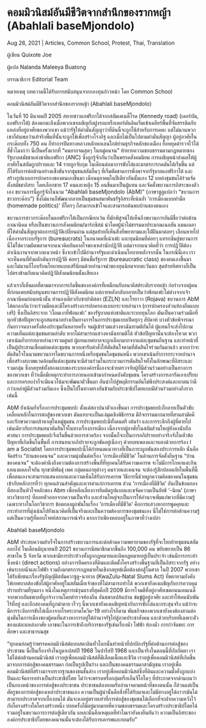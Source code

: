 # คอมมิวนิสม์อันมีชีวิตจากสำนึกของรากหญ้า (Abahlali baseMjondolo)

Aug 26, 2021 | Articles, Common School, Protest, Thai, Translation





ผู้เขียน Quixote Joe

ผู้แปล Nalanda Maleeya Buatong

บรรณาธิการ Editorial Team

หมายเหตุ บทความนี้ได้รับการสนับสนุนจากกองทุนก้าวหน้า โดย Common School



คอมมิวนิสม์อันมีชีวิตจากสำนึกของรากหญ้า (Abahlali baseMjondolo)

ในวันที่ 10 มีนาคมปี 2005 สหายชาวแอฟริกาใต้จากสลัมเคเนดี้โรด (Kennedy road) (เดอร์บัน, แอฟริกาใต้) ต้องตกตะลึงเมื่อพวกเขาเผชิญกับฝูงรถแทร็กเตอร์ดันดินเริ่มเข้าเคลียร์พื้นที่จัดสรรติดกับแหล่งที่อยู่อาศัยของพวกเขา แม้ว่ารัฐให้คำมั่นสัญญาว่าที่ดินนี้จะถูกใช้สำหรับการเคหะ แต่ไม่นานพวกเขาก็ค้นพบว่าแท้จริงพื้นที่นั้นจะถูกใช้เพื่อสร้างโรงอิฐ และเมื่อไม่เป็นไปตามคำมั่นสัญญา ผู้อยู่อาศัยในกระต๊อบทั้ง 750 คน ก็ทำการปิดทางหลวงหลักหกเลนใกล้ย่านธุรกิจหลักของเมือง ยื้อหยุดตำรวจไว้ได้สี่ชั่วโมงกว่า นี่เป็นครั้งแรกที่ “คนยากจนสุดๆ ในหมู่คนจน” ท้าทายความชอบธรรมตามกฎหมายของรัฐบาลสมัชชาแห่งชาติแอฟริกา (ANC) ซึ่งถูกรู้จักกันว่าเป็นพรรคสังคมนิยม การเผชิญหน้าส่งผลให้ผู้อาศัยในสลัมถูกปราบและ 14 รายถูกจับกุม ในเดือนต่อมาการขับไล่และมาตรการกดดันได้เริ่มขึ้น แต่ก็ได้รับการต่อต้านอย่างแข็งขันจากชุมชนสลัมอื่นๆ ที่เริ่มตัดขาดการพึ่งพาจากรัฐบาลแอฟริกาใต้ และสร้างรูปแบบการปกครองของตนเองขึ้นมา เดือนตุลาคมในปีเดียวกันนั้นเอง 12 แหล่งชุมชนได้ร่วมจัดตั้งสมัชชาอิสระ โดยเลือกชาย 17 คนและหญิง 15 คนขึ่นมาเป็นผู้แทน และจัดตั้งขบวนการอิสระของตัวเอง ขบวนการนี้ถูกรู้จักในนาม “Abahlali baseMjondolo (AbM)” (ภาษาซูลูแปลว่า “ขบวนการชาวกระต๊อบ”) ซึ่งไม่นานก็พัฒนากลายเป็นชุมชนสมาพันธรัฐอิสระที่เน้นย้ำ ‘การเมืองแบบทำมือ (homemade politics)’ ที่ใครๆ ก็สามารถเข้าใจและสามารถค้นพบบ้านของตนเอง 

ขบวนการชาวกระต๊อบในแอฟริกาใต้เป็นกรณียกเว้น ที่มักพิสูจน์ให้เห็นถึงขบวนการอันมีชื่อว่าต่อต้านอาณานิคม หรือเป็นขบวนการสังคมนิยม/มาร์กซิสม์ นำโดยผู้นำไม่ธรรมดาประมาณเนลสัน แมนเดลา ที่ให้คำมั่นสัญญาต่อการปฏิวัติเปลี่ยนผ่าน แต่สุดท้ายก็เห็นสิ่งที่พยายามและใฝ่ฝันมาค่อยๆ เลือนหายไป เนื่องจากระบบรัฐการ (bureaucrats) ในอนาคตที่เน่าเฟะ และทุนนิยมที่ค่อยๆ แทรกซึมสู่ขบวนการ นี่ไม่ใช่ความผิดพลาดจากแนวคิดบันดาลใจของเหล่านักปฏิวัติ แต่มาจากแนวคิดที่ว่า การปฏิวัติต้องดำเนินงานจากพวกแนวหน้า ซึ่งจะเข้าไปมีอำนาจรัฐและดำเนินนโยบายหลังจากนั้น ในกรณีนี้เอง เราจะเห็นคนที่ยังผลักดันการปฏิวัติ ค่อยๆ มีชนชั้นรัฐการ (bureaucratic class) ของตนเองขึ้นมา และไม่นานก็โอบรับนโยบายแบบเสรีนิยมด้วยอำนาจนำของทุนนิยมจากตะวันตก สุดท้ายทิศทางก็เป็นไปตรงข้ามกับแนวคิดปฏิวัติสังคมนิยมนั้นเสียเอง

แล้วเราก็เห็นผลที่ตามมาจากการเกิดขึ้นขององค์กรที่เหมือนกับอนาคิสต์ระดับรากหญ้า ก่อร่างจากผู้คนที่ก่อนเคยสนับสนุนขบวนการปฏิวัติสังคมนิยม แต่ภายหลังกลับกลายเป็นว่าฟ่อนเฟะไม่ต่างจากเจ้าอาณานิคมก่อนหน้านั้น ทำนองเดียวกับซาปาติสตา (EZLN) และโรยาวา (Rojava) ขบวนการ AbM ได้ตกลงกันว่าจะร่วมมือและมีโครงสร้างการปกครองแบบกระจายอำนาจ (การปกครองส่วนท้องถิ่นแบบเสรี) ซึ่งเป็นอิสระจาก ‘เงื้อมเงาที่ฟ่อนเฟะ’ ของรัฐบาลแห่งชาติและระบบทุนโลก มันเป็นความร่วมมือที่ทุกหัวข้อปัญหาจะถูกสนทนาอย่างเป็นทางการในการประชุมแบบเปิดทุกๆ สัปดาห์ บางหัวข้อพิจารณากันยาวจนบางครั้งต้องประชุมกันหลายครั้ง จนผู้เข้าร่วมแสวงหาฉันทามติกันได้ ผู้แทนก็จะส่งไปถามความเห็นแต่ละชุมชนตามลำดับ หากไม่สามารถแสวงหาฉันทามติได้ หัวข้อปัญหานั้นจะต้องโหวต พวกเขาเน้นย้ำการทลายอำนาจรวมศูนย์ ผู้แทนเทศบาลจะถูกเลือกมากจากแต่ละชุมชนถิ่นฐาน และทำหน้าที่เป็นผู้ประสานเชื่อมต่อแต่ละชุมชน พวกเขารับคำสั่งให้ตัดสินใจตามที่ตัดสินใจร่วมกันมาแล้ว มากกว่าจะตัดสินใจในนามขบวนการใดขบวนการหนึ่งหรือชุมชนใดชุมชนหนึ่ง พวกเขาเน้นย้ำการกระจายอำนาจเพื่อสร้างสภาพแวดล้อมที่แต่ละชุมชนจะมีส่วนร่วมในกระบวนการตัดสินใจทั้งในลักษณะที่อิสระและรวมกลุ่ม ซึ่งกลยุทธ์ทั้งสองแบบของระบบองค์กรนี้เองจะช่วยตรวจจับผู้ที่มีส่วนร่วมอย่างเป็นทางการของพวกเขา ที่ว่าเมื่อมีเหตุกระทำการภายนอกเข้ามากำหนดบังคับชุมชน โครงสร้างการเอารัดเอาเปรียบและการครอบงำก็จะมีแนวโน้มจะพัฒนาตัวขึ้นมา อันนำไปสู่พฤติกรรมอันไม่พึงประสงค์และยกตนว่าดีกว่าเหล่าผู้มีส่วนร่วมกันเอง ซึ่งเป็นไปในทางตรงกันข้ามกับประชาธิปไตยแบบมีส่วนร่วมอย่างถึงรากเช่นนี้  

AbM ยังเน้นย้ำเรื่องการประชุมพบปะ ตั้งแต่สถาปนาตัวเองขึ้นมา การประชุมพบปะก็กลายเป็นตัวขับเคลื่อนหลักในการต่อสู้ของพวกเขา มันแทบจะเป็นแง่มุมเชิงพิธีกรรม มีกิจกรรมมากมายที่สานสามัคคีและรักษาความกล้าหาญในหมู่ชุมชน การประชุมพบปะมีทั้งดนตรี เต้นรำ และการระลึกถึงผู้ที่ตายไป เช่นเดียวกับการสนทนาตัดสินใจในทางเรื่องการเมือง เนื่องจากผู้อาศัยในสลัมส่วนใหญ่ยังคงนับถือศาสนา การประชุมพบปะจึงเริ่มขึ้นด้วยการสวดร้อง จากนั้นก็จะเป็นการอภิปรายอย่างจริงจังในหัวข้อปัญหาที่เกิดขึ้นในพื้นที่ การสนทนาอภิปรายจะถูกขัดอยู่เนืองๆ ด้วยบทเพลงและจบลงด้วยการร้อง I am a Socialist โดยการประชุมพบปะนี้ได้กำหนดแนวทางที่เป็นภาระผูกพันสองประการหลัก นั่นคือจัดสร้าง “บ้านของคนจน” และความมุ่งมั่นต่อเรื่อง ‘การเมืองที่มีชีวิต’ ในด้านการจัดตั้งถิ่นฐาน “บ้านของคนจน” จะต้องคำนึงถึงความต้องการสร้างพื้นที่ที่ทุกคนได้รับความเคารพ จะไม่มีการโกหกและกินแหนงแคลงใจกัน ทุกชาติพันธุ์ เพศ กลุ่มคนอายุต่างๆ คนรวยและคนจน จะต้องรู้สึกปลอดภัยในพื้นที่นี้ เพื่อตนเองจะสามารถแสดงออกและความเห็นได้รับการเคารพ วิธีการนี้ช่วยผูกความคิดของคนในชุมชนเข้ากับหลักการที่ว่า ทุกคนล้วนสำคัญและควรค่าแก่การเคารพ ส่วน ‘การเมืองที่มีชิวิต’ อันเป็นข้อตกลงที่สองเป็นหัวใจหลักของ Abm เพื่อหลีกเลี่ยงการยึดติดรูปแบบและขจัดความเป็นลัทธิ ‘-นิยม’ (ภาษาทางวิชาการ) ที่ลอยตัวออกจากความเป็นจริง และส่วนใหญ่จะเป็นการให้อำนาจเพิ่มแก่พวกที่มีความรู้เฉพาะทางในโลกวิชาการ ข้อตกลงผูกพันในเรื่อง ‘การเมืองที่มีชีวิต’ คือการแสวงหาการพูดคุยและกระทำการที่มุ่งเน้นไปยังแนวคิดที่เป็นจริงและเป็นความต้องการของชุมชนเอง นี่ไม่ใช่การต่อต้านความรู้ แต่เป็นความรู้ที่ตอบโจทย์สถานการณ์จริง มากกว่าเพียงหลบอยู่ในภาษาที่ว่างเปล่า

 Abahlali baseMjondolo

AbM ประสบความสำเร็จในการสร้างขบวนการและต่อต้านความพยายามของรัฐที่จะโยกย้ายชุมชนสลัมออกไป ในเดือนมิถุนายนปี 2021 ขบวนการมีสมาชิกมากขึ้นถึง 100,000 คน ขยับขยายเป็น 86 สาขาใน 5 จังหวัด พวกเขามีการประท้วงทั้งถูกกฎหมายและผิดกฎหมายอยู่เป็นประจำ เช่นมีการกระทำซึ่งหน้า (direct actions) อย่างการยึดครองที่ดินและติดตั้งโครงสร้างพื้นฐานที่เป็นอิสระจากรัฐ อย่างเช่นระบบน้ำและไฟฟ้า รวมถึงมาตรการกฎหมายในเชิงกลยุทธ์เมื่อต้องต่อสู้ในศาล ในปี 2007 พวกเขาได้รับชัยชนะเรื่องรัฐบัญญัติสลัมควาซูลู-นาทาล (KwaZulu-Natal Slums Act) ที่พยายามบังคับให้เทศบาลต้องขับไล่ผู้อาศัยอยู่ในสลัมเมื่อเจ้าของที่ไม่สามารถทำได้ พวกเขายังคงเผชิญกับการควบคุมปราบปรามที่รุนแรง หนึ่งในเหตุการณ์รุนแรงที่สุดคือปี 2009 มีการโจมตีที่อยู่อาศัยเขตถนนเคนเนดี้จากพวกอันธพาลที่ถูกจ้างวานโดยตำรวจท้องถิ่น อันธพาลปล้นบ้าน ข่มขู่ผู้อยู่อาศัย และทำให้คนนับพันไร้ที่อยู่ และอีกสองคนที่ถูกฆ่าตาย เร็วๆ นี้พวกเขายังคงเผชิญหน้ากับการขับไล่และกระสุนจริง แม้ว่าจะมีการระงับการขับไล่เนื่องจากโรคระบาดโควิด-19 อย่างไรก็ตาม พันธกิจของพวกเขายังคงต้องสานต่อ มุ่งมั่นในการเมืองของผู้คนที่แสวงหาการอยู่ใต้อำนาจรัฐไปสู่ภาคประชาสังคม และด้วยบริบทที่เฉพาะตัวของแต่ละแหล่งอาศัย เอาชนะในการเข้าถึงบริการของรัฐเช่นเรื่องน้ำ ไฟฟ้า ห้องน้ำ การกำจัดขยะ การศึกษา และสาธารณสุข    

“ทุกคนย่อมรู้ว่าพรรคคอมมิวนิสต์แบบสตาลินทั่วโลกนั้นทำหน้าที่ปกป้องรัฐที่ต่อต้านการต่อสู้ของประชาชน นี่เป็นเรื่องจริงในบูดาเปสต์ปี 1968 ในปารีสปี 1968 และเป็นจริงในตอนนี้ที่กัลกัตตา เราไม่ได้ต่อต้านคอมมิวนิสต์ เราอยู่เพื่อคอมมิวนิสต์ที่มีเลือดเนื้อและชีวิต เราอยู่เพื่อคอมมิวนิสต์ที่เกิดขึ้นมาจากการต่อสู้ของคนธรรมดา ก่อเป็นรูปเป็นร่าง และเป็นของคนธรรมดาสามัญชน เราอยู่เพื่อคอมมิวนิสต์ที่สร้างมาจากรากฐานของชนชั้นล่าง เราอยู่เพื่อคอมมิวนิสต์ซึ่งที่ดินและความมั่งคั่งถูกแบ่งปันและจัดการอย่างเป็นประชาธิปไตย ไม่ว่าจะพรรคหรือกลุ่มหรือเอ็นจีโอใดๆ ที่ประกาศจากด้านบนว่าเป็นกองหน้าของการต่อสู้ของประชาชน ประชาชนต้องยอมรับอำนาจตามหน้าที่ของตนนั้น ก็ล้วนแต่เป็นศัตรูของการต่อสู้ของเหล่าประชาชนเอง ความเป็นผู้นำนั้นคือสิ่งที่ได้รับมาและไม่มีทางอยู่ได้ถาวรมันไม่สามารถประกาศจากเบื้องบนได้ มันจะคงอยู่ตราบเท่าที่การต่อสู้ของชุมชนได้เลือกที่จะฝากความหวังไว้กับโครงสร้างใดโครงสร้างหนึ่ง บ่อยครั้งก็มีอยู่มากมายที่ความชอบธรรมและโครงสร้างประชาธิปไตยได้รวมอยู่ในขบวนการการต่อสู้เดียวกัน แหละนั่นคือเหตุผลที่ทำไมเรายังคงยืนยันว่า ความเป็นอิสระขององค์กรประชาธิปไตยของคนจนนั้นจะต้องได้รับการเคารพและยอมรับ”